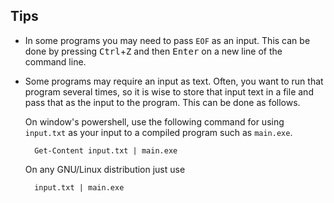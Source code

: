 ## Tips

- In some programs you may need to pass `EOF` as an input. This can be done by pressing <kbd>Ctrl</kbd>+<kbd>Z</kbd> and then <kbd>Enter</kbd> on a new line of the command line.

- Some programs may require an input as text. Often, you want to run that program several times, so it is wise to store that input text in a file and pass that as the input to the program. This can be done as follows.

    On window's powershell, use the following command for using `input.txt` as your input to a compiled program such as `main.exe`.
    
        Get-Content input.txt | main.exe
            
    On any GNU/Linux distribution just use

        input.txt | main.exe